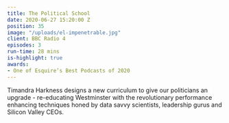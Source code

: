 ```yaml
---
title: The Political School
date: 2020-06-27 15:20:00 Z
position: 35
image: "/uploads/el-impenetrable.jpg"
client: BBC Radio 4
episodes: 3
run-time: 28 mins
is-highlight: true
awards:
- One of Esquire’s Best Podcasts of 2020
---
```


Timandra Harkness designs a new curriculum to give our politicians an upgrade - re-educating Westminster with the revolutionary performance enhancing techniques honed by data savvy scientists, leadership gurus and Silicon Valley CEOs. 